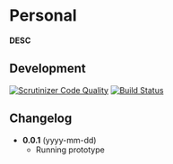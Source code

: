 # Personal
__DESC__


## Development
[![Scrutinizer Code Quality](https://scrutinizer-ci.com/g/WPStore/personal/badges/quality-score.png?b=master)](https://scrutinizer-ci.com/g/WPStore/personal/?branch=master)
[![Build Status](https://scrutinizer-ci.com/g/WPStore/personal/badges/build.png?b=master)](https://scrutinizer-ci.com/g/WPStore/personal/build-status/master)

## Changelog
* __0.0.1__ (yyyy-mm-dd)
	* Running prototype
